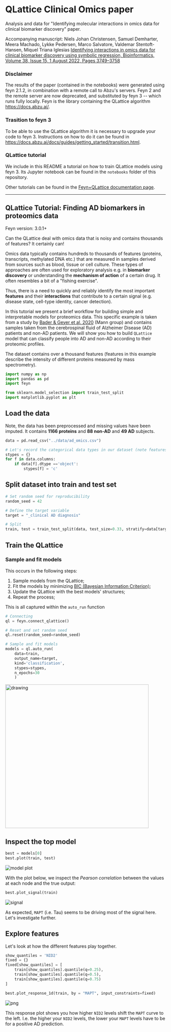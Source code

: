 # QLattice Clinical Omics paper

Analysis and data for "Identifying molecular interactions in omics data for clinical biomarker discovery"
paper.

Accompanying manuscript:
Niels Johan Christensen, Samuel Demharter, Meera Machado, Lykke Pedersen, Marco Salvatore, Valdemar Stentoft-Hansen, Miquel Triana Iglesias [Identifying interactions in omics data for clinical biomarker discovery using symbolic regression, Bioinformatics, Volume 38, Issue 15, 1 August 2022, Pages 3749–3758](https://doi.org/10.1093/bioinformatics/btac405)

### Disclaimer

The results of the paper (contained in the notebooks) were generated using feyn 2.1.2, in combination with a remote call to Abzu's 
servers. Feyn 2 and the remote server are now deprecated, and substituted by feyn 3 -- which runs fully locally. Feyn is
the library containing the QLattice algorithm https://docs.abzu.ai/.

### Trasition to feyn 3

To be able to use the QLattice algorithm it is necessary to upgrade your code to feyn 3. Instructions on how to do it can be found
in https://docs.abzu.ai/docs/guides/getting_started/transition.html.


### QLattice tutorial

We include in this README a tutorial on how to train QLattice models using feyn 3. 
Its Jupyter notebook can be found in the `notebooks` folder of this repository.

Other tutorials can be found in the [Feyn+QLattice documentation page](https://docs.abzu.ai/docs/tutorials/python/covid_mrna.html).

---
QLattice Tutorial: Finding AD biomarkers in proteomics data
---
<div style='visibility:hidden' id='notebook-meta' data-filetype='.csv' data-notebook='.ipynb'></div>

Feyn version: 3.0.1+

Can the QLattice deal with omics data that is noisy and contains thousands of features? It certainly can!

Omics data typically contains hundreds to thousands of features (proteins, transcripts, methylated DNA etc.) that are measured in samples derived from sources such as blood, tissue or cell culture. These types of approaches are often used for exploratory analysis e.g. in **biomarker discovery** or understanding the **mechanism of action** of a certain drug. It often resembles a bit of a "fishing exercise".

Thus, there is a need to quickly and reliably identify the most important **features** and their **interactions** that contribute to a certain signal (e.g. disease state, cell-type identity, cancer detection).

In this tutorial we present a brief workflow for building simple and interpretable models for proteomics data. This specific example is taken from a study by [Bader & Geyer et al. 2020](https://www.embopress.org/doi/full/10.15252/msb.20199356) (Mann group) and contains samples taken from the cerebrospinal fluid of Alzheimer Disease (AD) patients and non-AD patients. We will show you how to build `QLattice` model that can classify people into AD and non-AD according to their proteomic profiles.

The dataset contains over a thousand features (features in this example describe the intensity of different proteins measured by mass spectrometry).


```python
import numpy as np
import pandas as pd
import feyn

from sklearn.model_selection import train_test_split
import matplotlib.pyplot as plt
```

## Load the data
Note, the data has been preprocessed and missing values have been imputed.
It contains **1166 proteins** and **88 non-AD** and **49 AD** subjects.


```python
data = pd.read_csv("../data/ad_omics.csv")

# Let's record the categorical data types in our dataset (note features will be treated as numerical by default).
stypes = {}
for f in data.columns:
    if data[f].dtype =='object':
        stypes[f] = 'c'
```

## Split dataset into train and test set


```python
# Set random seed for reproducibility
random_seed = 42

# Define the target variable
target = "_clinical AD diagnosis"

# Split
train, test = train_test_split(data, test_size=0.33, stratify=data[target], random_state=random_seed)
```

## Train the QLattice

### Sample and fit models

This occurs in the following steps:

1. Sample models from the QLattice;
2. Fit the models by minimizing [BIC (Bayesian Information Criterion)](https://en.wikipedia.org/wiki/Bayesian_information_criterion);
3. Update the QLattice with the best models' structures;
4. Repeat the process;

This is all captured within the `auto_run` function


```python
# Connecting
ql = feyn.connect_qlattice()

# Reset and set random seed
ql.reset(random_seed=random_seed)

# Sample and fit models
models = ql.auto_run(
    data=train,
    output_name=target,
    kind='classification',
    stypes=stypes,
    n_epochs=30
    )
```

<img src="QLattice_tutorial_files/model_fitting.png" alt="drawing" width="450"/>


## Inspect the top model


```python
best = models[0]
best.plot(train, test)
```

![model plot](QLattice_tutorial_files/model_plot.png)

With the plot below, we inspect the *Pearson correlation* between the values at each node and the true output:


```python
best.plot_signal(train)
```


![signal](QLattice_tutorial_files/model_signal.svg)



As expected, `MAPT` (i.e. Tau) seems to be driving most of the signal here. Let's investigate further.

## Explore features

Let's look at how the different features play together.


```python
show_quantiles = 'NID2'
fixed = {}
fixed[show_quantiles] = [
    train[show_quantiles].quantile(q=0.25),
    train[show_quantiles].quantile(q=0.5),
    train[show_quantiles].quantile(q=0.75)
]

best.plot_response_1d(train, by = "MAPT", input_constraints=fixed)
```



![png](QLattice_tutorial_files/plot_response_1d.png)



This response plot shows you how higher `NID2` levels shift the `MAPT` curve to the left. I.e. the higher your `NID2` levels, the lower your `MAPT` levels have to be for a positive AD prediction.
